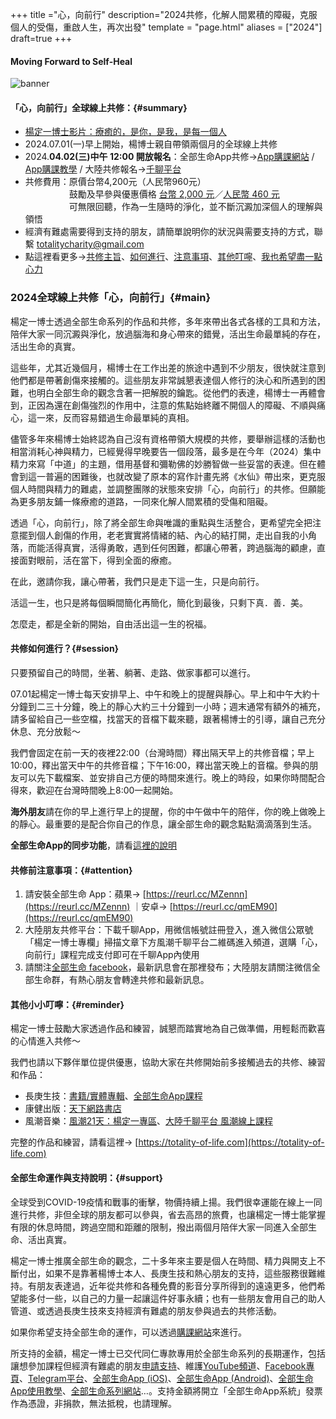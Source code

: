 +++
title ="心，向前行"
description="2024共修，化解人間累積的障礙，克服個人的受傷，重啟人生，再次出發"
template = "page.html"
aliases = ["2024"]
draft=true
+++
#### Moving Forward to Self-Heal
![banner](https://cdn.totality-of-life.com/S09_2024_Moving_Forward/2024_moving_forward.jpg)

#### 「心，向前行」全球線上共修：{#summary}
* [楊定一博士影片：療癒的，是你，是我，是每一個人](https://youtu.be/31PvSiJWjNs)
* 2024.07.01(一)早上開始，楊博士親自帶領兩個月的全球線上共修
* 2024.**04.02(三)中午 12:00 開放報名**：全部生命App共修→[App購課網站](https://store.totality-of-life.com) / [App購課教學](https://fb.watch/d5S8J7Sbtp/) / 大陸共修報名→[千聊平台](https://m.qlchat.com/wechat/page/channel-intro?channelId=2000019669409455&ch_r=shareR1&shareKey=5a47df9389a02515abf8dc980368a474free&sourceNo=link&userSourceId=6d23b254ee4c&shareSourceId=55jyl187db87967d)
* 共修費用：原價台幣4,200元（人民幣960元）<br>
　　　　　鼓勵及早參與優惠價格 [台幣 2,000 元](https://store.totality-of-life.com)／[人民幣 460 元](https://m.qlchat.com/wechat/page/channel-intro?channelId=2000014099544174&sourceNo=shareapp)<br>
　　　　　可無限回聽，作為一生隨時的淨化，並不斷沉澱加深個人的理解與領悟<br>
* 經濟有難處需要得到支持的朋友，請簡單說明你的狀況與需要支持的方式，聯繫 [totalitycharity@gmail.com](mailto:totalitycharity@gmail.com?subject=請協助我參與「心，向前行」共修，謝謝！&body=請簡單說明個人狀況和所需要的支持方式)
* 點這裡看更多→[共修主旨](https://totality-of-life.com/moving-forward/#main)、[如何進行](https://totality-of-life.com/moving-forward/#session)、[注意事項](https://totality-of-life.com/2024/#attention)、[其他叮嚀](https://totality-of-life.com/moving-forward/#reminder)、[我也希望盡一點心力](https://totality-of-life.com/moving-forward/#support)


### 2024全球線上共修「心，向前行」{#main}

楊定一博士透過全部生命系列的作品和共修，多年來帶出各式各樣的工具和方法，陪伴大家一同沉澱與淨化，放過腦海和身心帶來的錯覺，活出生命最單純的存在，活出生命的真實。

這些年，尤其近幾個月，楊博士在工作出差的旅途中遇到不少朋友，很快就注意到他們都是帶著創傷來接觸的。這些朋友非常誠懇表達個人修行的決心和所遇到的困難，也明白全部生命的觀念含著一把解脫的鑰匙。從他們的表達，楊博士一再體會到，正因為還在創傷強烈的作用中，注意的焦點始終離不開個人的障礙、不順與痛心，這一來，反而容易錯過生命最單純的真相。

儘管多年來楊博士始終認為自己沒有資格帶領大規模的共修，要舉辦這樣的活動也相當消耗心神與精力，已經覺得早晚要告一個段落，最多是在今年（2024）集中精力來寫「中道」的主題，借用基督和彌勒佛的妙勝智做一些妥當的表達。但在體會到這一普遍的困難後，也就改變了原本的寫作計畫先將《水仙》帶出來，更克服個人時間與精力的難處，並調整團隊的狀態來安排「心，向前行」的共修。但願能為更多朋友鋪一條療癒的道路，一同來化解人間累積的受傷和阻礙。

透過「心，向前行」，除了將全部生命與唯識的重點與生活整合，更希望完全把注意擺到個人創傷的作用，老老實實將情緒的結、內心的結打開，走出自我的小角落，而能活得真實，活得勇敢，遇到任何困難，都讓心帶著，跨過腦海的顧慮，直接面對眼前，活在當下，得到全面的療癒。

在此，邀請你我，讓心帶著，我們只是走下這一生，只是向前行。

活這一生，也只是將每個瞬間簡化再簡化，簡化到最後，只剩下真．善．美。

怎麼走，都是全新的開始，自由活出這一生的祝福。

#### 共修如何進行？{#session}

只要預留自己的時間，坐著、躺著、走路、做家事都可以進行。

07.01起楊定一博士每天安排早上、中午和晚上的提醒與靜心。早上和中午大約十分鐘到二三十分鐘，晚上的靜心大約三十分鐘到一小時；週末通常有額外的補充，請多留給自己一些空檔，找當天的音檔下載來聽，跟著楊博士的引導，讓自己充分休息、充分放鬆～

我們會固定在前一天的夜裡22:00（台灣時間）釋出隔天早上的共修音檔；早上10:00，釋出當天中午的共修音檔；下午16:00，釋出當天晚上的音檔。參與的朋友可以先下載檔案、並安排自己方便的時間來進行。晚上的時段，如果你時間配合得來，歡迎在台灣時間晚上8:00一起開始。

**海外朋友**請在你的早上進行早上的提醒，你的中午做中午的陪伴，你的晚上做晚上的靜心。最重要的是配合你自己的作息，讓全部生命的觀念點點滴滴落到生活。

**全部生命App的同步功能**，請看[這裡的說明](https://totality-of-life.com/app/)

#### 共修前注意事項：{#attention}

1. 請安裝全部生命 App：蘋果→ [https://reurl.cc/MZennn](https://reurl.cc/MZennn) ｜安卓→ [https://reurl.cc/qmEM90](https://reurl.cc/qmEM90)
2. 大陸朋友共修平台：下載千聊App，用微信帳號註冊登入，進入微信公眾號「楊定一博士專欄」掃描文章下方風潮千聊平台二維碼進入頻道，選購「心，向前行」課程完成支付即可在千聊App內使用
3. 請關注[全部生命 facebook](https://www.facebook.com/TheTotalityOfLife)，最新訊息會在那裡發布；大陸朋友請關注微信全部生命群，有熱心朋友會轉達共修和最新訊息。

#### 其他小小叮嚀：{#reminder}

楊定一博士鼓勵大家透過作品和練習，誠懇而踏實地為自己做準備，用輕鬆而歡喜的心情進入共修～

我們也請以下夥伴單位提供優惠，協助大家在共修開始前多接觸過去的共修、練習和作品：
- 長庚生技：[書籍/實體專輯]()、[全部生命App課程](https://store.totality-of-life.com)<br>
- 康健出版：[天下網路書店]()<br>
- 風潮音樂：[風潮21天：楊定一專區](https://21days.windmusic.com.tw/index.php)、[大陸千聊平台 風潮線上課程](https://m.qlchat.com/wechat/page/live/2000001381695860)<br>

完整的作品和練習，請看這裡→ [https://totality-of-life.com](https://totality-of-life.com)

#### 全部生命運作與支持說明：{#support}

全球受到COVID-19疫情和戰事的衝擊，物價持續上揚。我們很幸運能在線上一同進行共修，非但全球的朋友都可以參與，省去高昂的旅費，也讓楊定一博士能掌握有限的休息時間，跨過空間和距離的限制，撥出兩個月陪伴大家一同進入全部生命、活出真實。

楊定一博士推廣全部生命的觀念，二十多年來主要是個人在時間、精力與開支上不斷付出，如果不是靠著楊博士本人、長庚生技和熱心朋友的支持，這些服務很難維持。有朋友表達過，近年從共修和各種免費的影音分享所得到的遠遠更多，他們希望能多付一些，以自己的力量一起讓這件好事永續；也有一些朋友會用自己的助人管道、或透過長庚生技來支持經濟有難處的朋友參與過去的共修活動。

如果你希望支持全部生命的運作，可以透過[購課網站](https://store.totality-of-life.com/support)來進行。

所支持的金額，楊定一博士已交代同仁專款專用於全部生命系列的長期運作，包括讓想參加課程但經濟有難處的朋友[申請支持](mailto:totalitycharity@gmail.com?subject=請協助我參與課程，謝謝！&body=請簡單說明個人狀況和所需要的支持方式)、維護[YouTube頻道](https://www.youtube.com/channel/UCEFnjJl7BoLtAbzpX_ELL-g)、[Facebook專頁](https://www.facebook.com/TheTotalityOfLife/)、[Telegram平台](https://t.me/ConsciousnessOnly)、[全部生命App (iOS)](https://apps.apple.com/us/app/全部生命/id1562059559)、[全部生命App (Android)](https://play.google.com/store/apps/details?id=app.totality)、[全部生命App使用教學](https://totality-of-life.com/app/)、[全部生命系列網站](https://totality-of-life.com/)…。支持金額將開立「全部生命App系統」發票作為憑證，非捐款，無法抵稅，也請理解。
